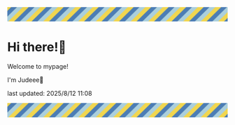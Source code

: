 <!-- Header image -->
<img src="./pokemon/pokemon_24.png" width="1000">

# Hi there!👋

Welcome to mypage!

I'm Judeee🐷

last updated: 2025/8/12 11:08

<!-- Footer image -->
<img src="./pokemon/pokemon_24.png" width="1000">
